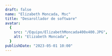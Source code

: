 ```yaml
---
draft: false
name: "Elizabeth Moncada, Msc"
title: "Desarollador de software"
avatar:
  {
    src: "/Equipo/ElizabethMoncada400x400.JPG",
    alt: "Elizabeth Moncada",
  }
publishDate: "2023-05-01 10:00"
---
```

